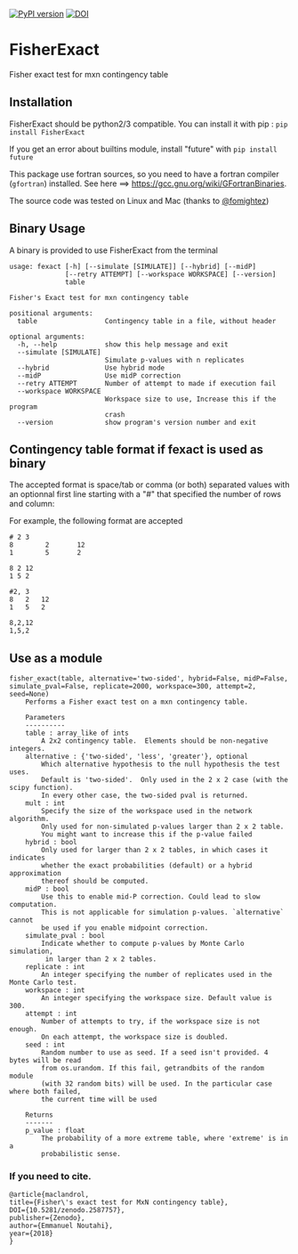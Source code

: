 [![PyPI version](https://badge.fury.io/py/FisherExact.svg)](https://badge.fury.io/py/FisherExact) [![DOI](https://zenodo.org/badge/48862236.svg)](https://zenodo.org/badge/latestdoi/48862236)



# FisherExact

Fisher exact test for mxn contingency table

## Installation 

FisherExact should be python2/3 compatible. You can install it with pip : `pip install FisherExact`

If you get an error about builtins module, install "future" with `pip install future`

This package use fortran sources, so you need to have a fortran compiler (`gfortran`) installed. See here ==> https://gcc.gnu.org/wiki/GFortranBinaries.

The source code was tested on Linux and Mac (thanks to [@fomightez](https://github.com/fomightez))

## Binary Usage

A binary is provided to use FisherExact from the terminal

	usage: fexact [-h] [--simulate [SIMULATE]] [--hybrid] [--midP]
	              [--retry ATTEMPT] [--workspace WORKSPACE] [--version]
	              table

	Fisher's Exact test for mxn contingency table

	positional arguments:
	  table                 Contingency table in a file, without header

	optional arguments:
	  -h, --help            show this help message and exit
	  --simulate [SIMULATE]
	                        Simulate p-values with n replicates
	  --hybrid              Use hybrid mode
	  --midP                Use midP correction
	  --retry ATTEMPT       Number of attempt to made if execution fail
	  --workspace WORKSPACE
	                        Workspace size to use, Increase this if the program
	                        crash
	  --version             show program's version number and exit


## Contingency table format if fexact is used as binary

The accepted format is space/tab or comma (or both) separated values with an optionnal first line starting with a "#" that specified the number of rows and column:

For example, the following format are accepted

```
# 2 3
8        2       12
1        5       2
```

```
8 2 12
1 5 2
```

```
#2, 3
8	2	12
1	5	2
```

```
8,2,12
1,5,2
```


## Use as a module

	fisher_exact(table, alternative='two-sided', hybrid=False, midP=False, simulate_pval=False, replicate=2000, workspace=300, attempt=2, seed=None)
        Performs a Fisher exact test on a mxn contingency table.
        
        Parameters
        ----------
        table : array_like of ints
            A 2x2 contingency table.  Elements should be non-negative integers.
        alternative : {'two-sided', 'less', 'greater'}, optional
            Which alternative hypothesis to the null hypothesis the test uses.
            Default is 'two-sided'.  Only used in the 2 x 2 case (with the scipy function).
            In every other case, the two-sided pval is returned.
        mult : int 
            Specify the size of the workspace used in the network algorithm.  
            Only used for non-simulated p-values larger than 2 x 2 table. 
            You might want to increase this if the p-value failed
        hybrid : bool
            Only used for larger than 2 x 2 tables, in which cases it indicates
            whether the exact probabilities (default) or a hybrid approximation 
            thereof should be computed.
        midP : bool
            Use this to enable mid-P correction. Could lead to slow computation.
            This is not applicable for simulation p-values. `alternative` cannot 
            be used if you enable midpoint correction.
        simulate_pval : bool 
            Indicate whether to compute p-values by Monte Carlo simulation,
             in larger than 2 x 2 tables.
        replicate : int
            An integer specifying the number of replicates used in the Monte Carlo test.
        workspace : int
            An integer specifying the workspace size. Default value is 300. 
        attempt : int
            Number of attempts to try, if the workspace size is not enough. 
            On each attempt, the workspace size is doubled. 
        seed : int
            Random number to use as seed. If a seed isn't provided. 4 bytes will be read 
            from os.urandom. If this fail, getrandbits of the random module 
            (with 32 random bits) will be used. In the particular case where both failed,
            the current time will be used
        
        Returns
        -------
        p_value : float
            The probability of a more extreme table, where 'extreme' is in a 
            probabilistic sense.


### If you need to cite.

```
@article{maclandrol,
title={Fisher\'s exact test for MxN contingency table}, 
DOI={10.5281/zenodo.2587757},
publisher={Zenodo}, 
author={Emmanuel Noutahi}, 
year={2018}
}
```
